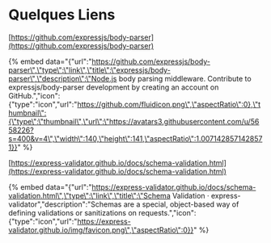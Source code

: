 # Quelques Liens

[https://github.com/expressjs/body-parser](https://github.com/expressjs/body-parser)

{% embed data="{\"url\":\"https://github.com/expressjs/body-parser\",\"type\":\"link\",\"title\":\"expressjs/body-parser\",\"description\":\"Node.js body parsing middleware. Contribute to expressjs/body-parser development by creating an account on GitHub.\",\"icon\":{\"type\":\"icon\",\"url\":\"https://github.com/fluidicon.png\",\"aspectRatio\":0},\"thumbnail\":{\"type\":\"thumbnail\",\"url\":\"https://avatars3.githubusercontent.com/u/5658226?s=400&v=4\",\"width\":140,\"height\":141,\"aspectRatio\":1.0071428571428571}}" %}

[https://express-validator.github.io/docs/schema-validation.html](https://express-validator.github.io/docs/schema-validation.html)

{% embed data="{\"url\":\"https://express-validator.github.io/docs/schema-validation.html\",\"type\":\"link\",\"title\":\"Schema Validation · express-validator\",\"description\":\"Schemas are a special, object-based way of defining validations or sanitizations on requests.\",\"icon\":{\"type\":\"icon\",\"url\":\"https://express-validator.github.io/img/favicon.png\",\"aspectRatio\":0}}" %}

